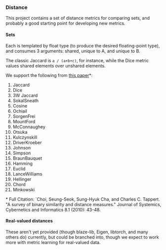 ### Distance

This project contains a set of distance metrics for comparing sets, and probably a good starting point for developing new metrics.

#### Sets

Each is templated by float type (to produce the desired floating-point type), and consumes 3 arguments: shared, unique to A, and unique to B.

The classic Jaccard is `a / (a+b+c)`, for instance, while the Dice metric values shared elements over unshared elements.

We support the following from [this paper](http://www.iiisci.org/journal/CV$/sci/pdfs/GS315JG.pdf)\*:

1. Jaccard
2. Dice
3. 3W Jaccard
4. SokalSneath
5. Cosine
6. OchiaiI
7. SorgenFrei
8. MountFord
9. McConnaughey
10. Otsuka
11. KulczynskiII
12. DriverKroeber
13. Johnson
14. Simpson
15. BraunBauquet
16. Hamming
17. Euclid
18. LanceWilliams
19. Hellinger
20. Chord
21. Minkowski

\* Full Citation: `Choi, Seung-Seok, Sung-Hyuk Cha, and Charles C. Tappert. "A survey of binary similarity and distance measures." Journal of Systemics, Cybernetics and Informatics 8.1 (2010): 43-48.

#### Real-valued distances

These aren't yet provided (though blaze-lib, Eigen, libtorch, and many others do) currently, but could be branched into, though we expect to work more with metric learning for real-valued data.
